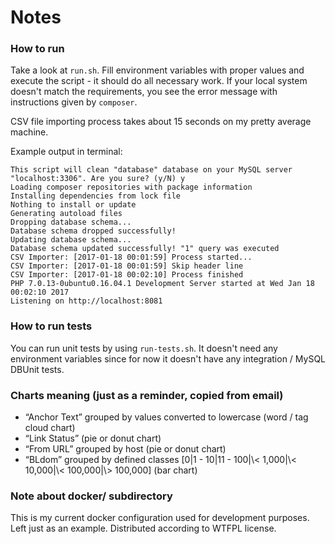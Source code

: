# Notes

### How to run

Take a look at `run.sh`. Fill environment variables with proper values and execute the script - it should do all 
necessary work. If your local system doesn't match the requirements, you see the error message with instructions given
by `composer`.

CSV file importing process takes about 15 seconds on my pretty average machine.

Example output in terminal:

    This script will clean "database" database on your MySQL server "localhost:3306". Are you sure? (y/N) y
    Loading composer repositories with package information
    Installing dependencies from lock file
    Nothing to install or update
    Generating autoload files
    Dropping database schema...
    Database schema dropped successfully!
    Updating database schema...
    Database schema updated successfully! "1" query was executed
    CSV Importer: [2017-01-18 00:01:59] Process started...
    CSV Importer: [2017-01-18 00:01:59] Skip header line
    CSV Importer: [2017-01-18 00:02:10] Process finished
    PHP 7.0.13-0ubuntu0.16.04.1 Development Server started at Wed Jan 18 00:02:10 2017
    Listening on http://localhost:8081


### How to run tests

You can run unit tests by using `run-tests.sh`. It doesn't need any environment variables since for now it doesn't 
have any integration / MySQL DBUnit tests.

### Charts meaning (just as a reminder, copied from email)

- “Anchor Text” grouped by values converted to lowercase (word / tag cloud chart)
- “Link Status” (pie or donut chart)
- “From URL” grouped by host (pie or donut chart)
- “BLdom” grouped by defined classes [0|1 - 10|11 - 100|\\< 1,000|\\< 10,000|\\< 100,000|\\> 100,000] \(bar chart\)

### Note about docker/ subdirectory

This is my current docker configuration used for development purposes. Left just as an example. Distributed according to 
WTFPL license.